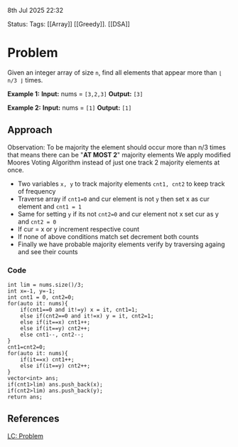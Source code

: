 8th Jul 2025 22:32

Status: 
Tags: [[Array]]  [[Greedy]]. [[DSA]]

# Problem
Given an integer array of size `n`, find all elements that appear more than `⌊ n/3 ⌋` times.

**Example 1:**
**Input:** nums = `[3,2,3]`
**Output:** `[3]`

**Example 2:**
**Input:** nums = `[1]`
**Output:** `[1]`

## Approach
Observation:  To be majority the element should occur more than n/3 times that means there can be "**AT MOST 2**" majority elements
We apply modified Moores Voting Algorithm instead of just one track 2 majority elements at once. 
* Two variables `x, y` to track majority elements `cnt1, cnt2` to keep track of frequency 
* Traverse array if `cnt1=0` and cur element is not `y` then set x as cur element and `cnt1 = 1`
* Same for setting `y` if its not `cnt2=0` and cur element not x set cur as y and `cnt2 = 0`
* If cur = x or y increment respective count 
* If none of above conditions match set decrement both counts
* Finally we have probable majority elements verify by traversing againg and see their counts

### Code
```
int lim = nums.size()/3;
int x=-1, y=-1;
int cnt1 = 0, cnt2=0;
for(auto it: nums){
    if(cnt1==0 and it!=y) x = it, cnt1=1;
    else if(cnt2==0 and it!=x) y = it, cnt2=1;
    else if(it==x) cnt1++;
    else if(it==y) cnt2++;
    else cnt1--, cnt2--;
}
cnt1=cnt2=0;
for(auto it: nums){
    if(it==x) cnt1++;
    else if(it==y) cnt2++;
}
vector<int> ans;
if(cnt1>lim) ans.push_back(x);
if(cnt2>lim) ans.push_back(y);
return ans;
```


## References
[LC: Problem](https://leetcode.com/problems/majority-element-ii/description/)